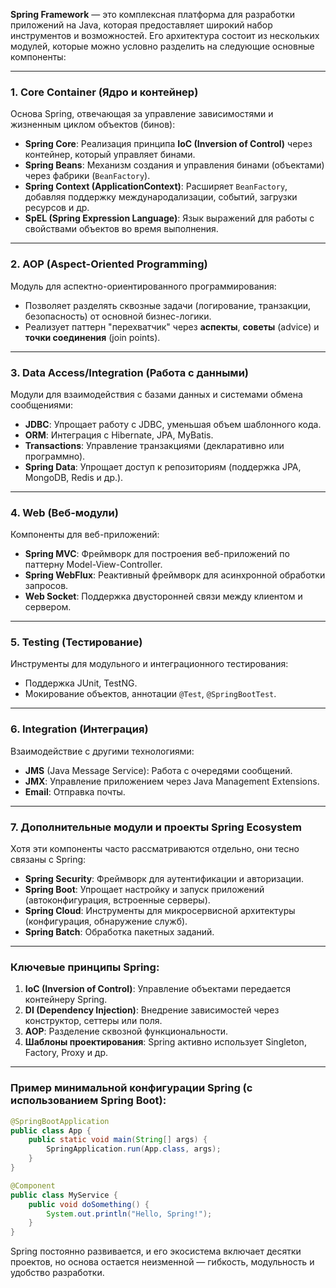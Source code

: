 **Spring Framework** — это комплексная платформа для разработки приложений на Java, которая предоставляет широкий набор инструментов и возможностей. Его архитектура состоит из нескольких модулей, которые можно условно разделить на следующие основные компоненты:

---

### 1. **Core Container (Ядро и контейнер)**
Основа Spring, отвечающая за управление зависимостями и жизненным циклом объектов (бинов):
- **Spring Core**: Реализация принципа **IoC (Inversion of Control)** через контейнер, который управляет бинами.
- **Spring Beans**: Механизм создания и управления бинами (объектами) через фабрики (`BeanFactory`).
- **Spring Context (ApplicationContext)**: Расширяет `BeanFactory`, добавляя поддержку международализации, событий, загрузки ресурсов и др.
- **SpEL (Spring Expression Language)**: Язык выражений для работы с свойствами объектов во время выполнения.

---

### 2. **AOP (Aspect-Oriented Programming)**
Модуль для аспектно-ориентированного программирования:
- Позволяет разделять сквозные задачи (логирование, транзакции, безопасность) от основной бизнес-логики.
- Реализует паттерн "перехватчик" через **аспекты**, **советы** (advice) и **точки соединения** (join points).

---

### 3. **Data Access/Integration (Работа с данными)**
Модули для взаимодействия с базами данных и системами обмена сообщениями:
- **JDBC**: Упрощает работу с JDBC, уменьшая объем шаблонного кода.
- **ORM**: Интеграция с Hibernate, JPA, MyBatis.
- **Transactions**: Управление транзакциями (декларативно или программно).
- **Spring Data**: Упрощает доступ к репозиториям (поддержка JPA, MongoDB, Redis и др.).

---

### 4. **Web (Веб-модули)**
Компоненты для веб-приложений:
- **Spring MVC**: Фреймворк для построения веб-приложений по паттерну Model-View-Controller.
- **Spring WebFlux**: Реактивный фреймворк для асинхронной обработки запросов.
- **Web Socket**: Поддержка двусторонней связи между клиентом и сервером.

---

### 5. **Testing (Тестирование)**
Инструменты для модульного и интеграционного тестирования:
- Поддержка JUnit, TestNG.
- Мокирование объектов, аннотации `@Test`, `@SpringBootTest`.

---

### 6. **Integration (Интеграция)**
Взаимодействие с другими технологиями:
- **JMS** (Java Message Service): Работа с очередями сообщений.
- **JMX**: Управление приложением через Java Management Extensions.
- **Email**: Отправка почты.

---

### 7. **Дополнительные модули и проекты Spring Ecosystem**
Хотя эти компоненты часто рассматриваются отдельно, они тесно связаны с Spring:
- **Spring Security**: Фреймворк для аутентификации и авторизации.
- **Spring Boot**: Упрощает настройку и запуск приложений (автоконфигурация, встроенные серверы).
- **Spring Cloud**: Инструменты для микросервисной архитектуры (конфигурация, обнаружение служб).
- **Spring Batch**: Обработка пакетных заданий.

---

### Ключевые принципы Spring:
1. **IoC (Inversion of Control)**: Управление объектами передается контейнеру Spring.
2. **DI (Dependency Injection)**: Внедрение зависимостей через конструктор, сеттеры или поля.
3. **AOP**: Разделение сквозной функциональности.
4. **Шаблоны проектирования**: Spring активно использует Singleton, Factory, Proxy и др.

---

### Пример минимальной конфигурации Spring (с использованием Spring Boot):
```java
@SpringBootApplication
public class App {
    public static void main(String[] args) {
        SpringApplication.run(App.class, args);
    }
}

@Component
public class MyService {
    public void doSomething() {
        System.out.println("Hello, Spring!");
    }
}
```

Spring постоянно развивается, и его экосистема включает десятки проектов, но основа остается неизменной — гибкость, модульность и удобство разработки.